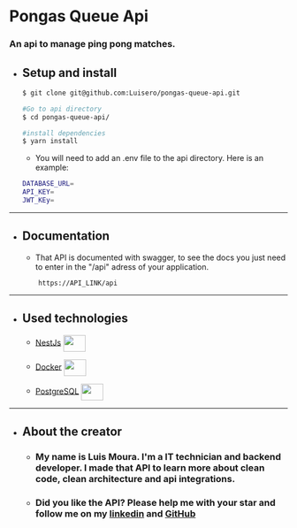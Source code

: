 # Pongas Queue Api
### An api to manage ping pong matches. 

* ## Setup and install
    ```bash
    $ git clone git@github.com:Luisero/pongas-queue-api.git

    #Go to api directory
    $ cd pongas-queue-api/

    #install dependencies
    $ yarn install

    ```

    - You will need to add an .env file to the api directory. Here is an example:
    ```bash
    DATABASE_URL=
    API_KEY=
    JWT_KEy=

    ```
---
* ## Documentation
    - That API is documented with swagger, to see the docs you just need to enter in the "/api" adress of your application.
    ```
        https://API_LINK/api
    ```    

---

* ## Used technologies
    - [NestJs](https://nestjs.com/)   <img align="center"  height="30" width="40" src="https://cdn.jsdelivr.net/gh/devicons/devicon/icons/nestjs/nestjs-plain.svg">                  

    - [Docker](https://www.docker.com/) <img align="center" height="30" width="40" src="https://cdn.jsdelivr.net/gh/devicons/devicon/icons/docker/docker-original-wordmark.svg" />

    - [PostgreSQL](https://www.postgresql.org/)  <img align="center" height="30" width="40"  src="https://cdn.jsdelivr.net/gh/devicons/devicon/icons/postgresql/postgresql-original-wordmark.svg" />

---
* ## About the creator
    - ### My name is Luis Moura. I'm a IT technician and backend developer. I made that API to learn more about clean code, clean architecture and api integrations.

    - ### Did you like the API? Please help me with your star and follow me on my [linkedin](https://www.linkedin.com/in/luis-henrique-moura-da-silva-12570720a/) and [GitHub](https://github.com/luisero)          
